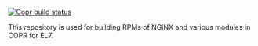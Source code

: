 [![Copr build status](https://copr.fedorainfracloud.org/coprs/theatlantic/theatlantic/package/nginx/status_image/last_build.png)](https://copr.fedorainfracloud.org/coprs/theatlantic/theatlantic/package/nginx/)

This repository is used for building RPMs of NGiNX and various modules in COPR
for EL7.
